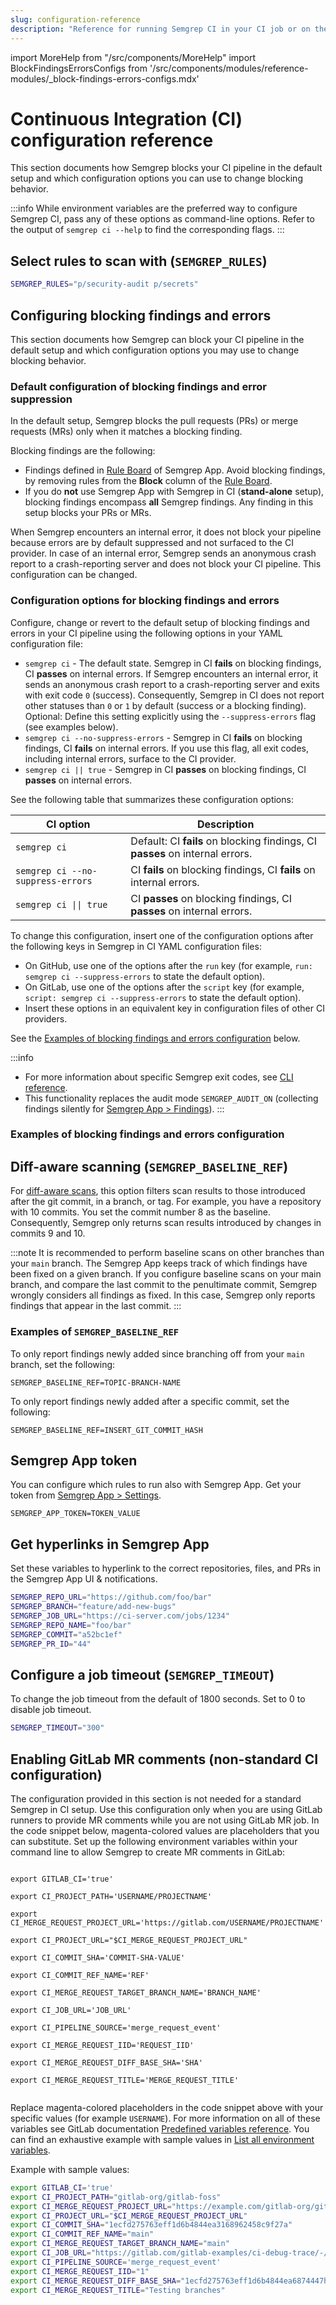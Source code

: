 ```yaml
---
slug: configuration-reference
description: "Reference for running Semgrep CI in your CI job or on the command line. Learn how to select rules to scan with, enable diff-aware scanning, connect to Semgrep App, and more."
---
```


import MoreHelp from "/src/components/MoreHelp"
import BlockFindingsErrorsConfigs from '/src/components/modules/reference-modules/_block-findings-errors-configs.mdx'

# Continuous Integration (CI) configuration reference

This section documents how Semgrep blocks your CI pipeline in the default setup and which configuration options you can use to change blocking behavior.

:::info
While environment variables are the preferred way to configure Semgrep CI, pass any of these options as command-line options. Refer to the output of `semgrep ci --help` to find the corresponding flags.
:::

## Select rules to scan with (`SEMGREP_RULES`)

```sh
SEMGREP_RULES="p/security-audit p/secrets"
```

## Configuring blocking findings and errors

This section documents how Semgrep can block your CI pipeline in the default setup and which configuration options you may use to change blocking behavior.

### Default configuration of blocking findings and error suppression

In the default setup, Semgrep blocks the pull requests (PRs) or merge requests (MRs) only when it matches a blocking finding. 

Blocking findings are the following:

- Findings defined in [Rule Board](https://semgrep.dev/orgs/-/board) of Semgrep App. Avoid blocking findings, by removing rules from the **Block** column of the [Rule Board](https://semgrep.dev/orgs/-/board).
- If you do **not** use Semgrep App with Semgrep in CI (**stand-alone** setup), blocking findings encompass **all** Semgrep findings. Any finding in this setup blocks your PRs or MRs.

When Semgrep encounters an internal error, it does not block your pipeline because errors are by default suppressed and not surfaced to the CI provider. In case of an internal error, Semgrep sends an anonymous crash report to a crash-reporting server and does not block your CI pipeline. This configuration can be changed.

### Configuration options for blocking findings and errors

Configure, change or revert to the default setup of blocking findings and errors in your CI pipeline using the following options in your YAML configuration file:

- `semgrep ci` - The default state. Semgrep in CI **fails** on blocking findings, CI **passes** on internal errors. If Semgrep encounters an internal error, it sends an anonymous crash report to a crash-reporting server and exits with exit code `0` (success). Consequently, Semgrep in CI does not report other statuses than `0` or `1` by default (success or a blocking finding). Optional: Define this setting explicitly using the `--suppress-errors` flag (see examples below).
- `semgrep ci --no-suppress-errors` - Semgrep in CI **fails** on blocking findings, CI **fails** on internal errors. If you use this flag, all exit codes, including internal errors, surface to the CI provider.
- `semgrep ci || true` - Semgrep in CI **passes** on blocking findings, CI **passes** on internal errors.

See the following table that summarizes these configuration options:
 
| CI option                                 | Description                         |
|-------------------------------------------|-------------------------------------|
| `semgrep ci`                              | Default: CI **fails** on blocking findings, CI **passes** on internal errors.  |
| `semgrep ci --no-suppress-errors`         | CI **fails** on blocking findings, CI **fails** on internal errors.            |
| <code>semgrep ci &vert;&vert; true</code> | CI **passes** on blocking findings, CI **passes** on internal errors.          |
 
To change this configuration, insert one of the configuration options after the following keys in Semgrep in CI YAML configuration files:
- On GitHub, use one of the options after the `run` key (for example, `run: semgrep ci --suppress-errors` to state the default option).
- On GitLab, use one of the options after the `script` key (for example, `script: semgrep ci --suppress-errors` to state the default option).
- Insert these options in an equivalent key in configuration files of other CI providers.
 
See the [Examples of blocking findings and errors configuration](#examples-of-blocking-findings-and-errors-configuration) below.
 
:::info
- For more information about specific Semgrep exit codes, see [CLI reference](../../cli-reference/#exit-codes).
- This functionality replaces the audit mode `SEMGREP_AUDIT_ON` (collecting findings silently for [Semgrep App > Findings](https://semgrep.dev/manage/findings)).
:::
 
### Examples of blocking findings and errors configuration

<BlockFindingsErrorsConfigs />

## Diff-aware scanning (`SEMGREP_BASELINE_REF`)

For [diff-aware scans](overview.md#features), this option filters scan results to those introduced after the git commit, in a branch, or tag. For example, you have a repository with 10 commits. You set the commit number 8 as the baseline. Consequently, Semgrep only returns scan results introduced by changes in commits 9 and 10.

:::note
It is recommended to perform baseline scans on other branches than your `main` branch. The Semgrep App keeps track of which findings have been fixed on a given branch. If you configure baseline scans on your main branch, and compare the last commit to the penultimate commit, Semgrep wrongly considers all findings as fixed. In this case, Semgrep only reports findings that appear in the last commit.
:::
 
### Examples of `SEMGREP_BASELINE_REF`

To only report findings newly added
since branching off from your `main` branch, set the following:
<pre class="language-bash"><code>SEMGREP_BASELINE_REF=<span className="placeholder">TOPIC-BRANCH-NAME</span></code></pre>

To only report findings newly added
after a specific commit, set the following:
<pre class="language-bash"><code>SEMGREP_BASELINE_REF=<span className="placeholder">INSERT_GIT_COMMIT_HASH</span></code></pre>

## Semgrep App token

You can configure which rules to run also with Semgrep App.
Get your token from [Semgrep App > Settings](https://semgrep.dev/manage/settings).

<pre class="language-bash"><code>SEMGREP_APP_TOKEN=<span className="placeholder">TOKEN_VALUE</span></code></pre>

## Get hyperlinks in Semgrep App

Set these variables to hyperlink to the correct repositories, files, and PRs
in the Semgrep App UI & notifications.

```sh
SEMGREP_REPO_URL="https://github.com/foo/bar"
SEMGREP_BRANCH="feature/add-new-bugs"
SEMGREP_JOB_URL="https://ci-server.com/jobs/1234"
SEMGREP_REPO_NAME="foo/bar"
SEMGREP_COMMIT="a52bc1ef"
SEMGREP_PR_ID="44"
```

## Configure a job timeout (`SEMGREP_TIMEOUT`)

To change the job timeout from the default of 1800 seconds. Set to 0 to disable job timeout.

```sh
SEMGREP_TIMEOUT="300"
```

## Enabling GitLab MR comments (non-standard CI configuration)

The configuration provided in this section is not needed for a standard Semgrep in CI setup. Use this configuration only when you are using GitLab runners to provide MR comments while you are not using GitLab MR job. In the code snippet below, magenta-colored values are placeholders that you can substitute. Set up the following environment variables within your command line to allow Semgrep to create MR comments in GitLab:

<pre class="language-bash"><code>
export GITLAB_CI='true'<br/>
export CI_PROJECT_PATH='<span className="placeholder">USERNAME</span>/<span className="placeholder">PROJECTNAME</span>'<br/>
export CI_MERGE_REQUEST_PROJECT_URL='https://gitlab.com/<span className="placeholder">USERNAME</span>/<span className="placeholder">PROJECTNAME</span>'<br/>
export CI_PROJECT_URL="$CI_MERGE_REQUEST_PROJECT_URL"<br/>
export CI_COMMIT_SHA='<span className="placeholder">COMMIT-SHA-VALUE</span>'<br/>
export CI_COMMIT_REF_NAME='<span className="placeholder">REF</span>'<br/>
export CI_MERGE_REQUEST_TARGET_BRANCH_NAME='<span className="placeholder">BRANCH_NAME</span>'<br/>
export CI_JOB_URL='<span className="placeholder">JOB_URL</span>'<br/>
export CI_PIPELINE_SOURCE='merge_request_event'<br/>
export CI_MERGE_REQUEST_IID='<span className="placeholder">REQUEST_IID</span>'<br/>
export CI_MERGE_REQUEST_DIFF_BASE_SHA='<span className="placeholder">SHA</span>'<br/>
export CI_MERGE_REQUEST_TITLE='<span className="placeholder">MERGE_REQUEST_TITLE</span>'<br/>
</code></pre>

Replace magenta-colored placeholders in the code snippet above with your specific values (for example <code><span className="placeholder">USERNAME</span></code>). For more information on all of these variables see GitLab documentation [Predefined variables reference](https://docs.gitlab.com/ee/ci/variables/predefined_variables.html). You can find an exhaustive example with sample values in [List all environment variables](https://docs.gitlab.com/ee/ci/variables/index.html#list-all-environment-variables).

Example with sample values:
```sh
export GITLAB_CI='true'
export CI_PROJECT_PATH="gitlab-org/gitlab-foss"
export CI_MERGE_REQUEST_PROJECT_URL="https://example.com/gitlab-org/gitlab-foss"
export CI_PROJECT_URL="$CI_MERGE_REQUEST_PROJECT_URL"
export CI_COMMIT_SHA="1ecfd275763eff1d6b4844ea3168962458c9f27a"
export CI_COMMIT_REF_NAME="main"
export CI_MERGE_REQUEST_TARGET_BRANCH_NAME="main"
export CI_JOB_URL="https://gitlab.com/gitlab-examples/ci-debug-trace/-/jobs/379424655"
export CI_PIPELINE_SOURCE='merge_request_event'
export CI_MERGE_REQUEST_IID="1"
export CI_MERGE_REQUEST_DIFF_BASE_SHA="1ecfd275763eff1d6b4844ea6874447h694gh23d"
export CI_MERGE_REQUEST_TITLE="Testing branches"
```

<MoreHelp />
